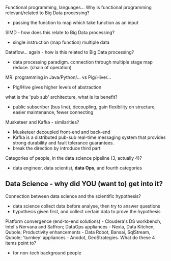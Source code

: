 Functional programming, languages... Why is functional programming relevant/related to Big Data processing?
- passing the function to map which take function as an input

SIMD - how does this relate to Big Data processing?
- single instruction (map function) multiple data

Dataflow... again - how is this related to Big Data processing?
- data processing paradigm. connection through multiple stage map reduce. (chain of operation)

MR: programming in Java/Python/... vs Pig/Hive/...
- Pig/Hive gives higher levels of abstraction

what is the 'pub sub' architecture, what is its benefit?
- public subscriber (bus line), decoupling, gain flexibility on structure, easier maintenance, fewer connecting

Musketeer and Kafka - similarities?
- Musketeer decoupled front-end and back-end
- Kafka is a distributed pub-sub real-time messaging system that provides strong durability and fault tolerance guarantees.
- break the direction by introduce third part

Categories of people, in the data science pipeline (3, actually 4)?
- data engineer, data scientist, **data Ops**, and fourth categories

Data Science - why did YOU (want to) get into it?
-  

Connection between data science and the scientific hypothesis?
- data science collect data before analyse, then try to answer questions
- hypothesis given first, and collect certain data to prove the hypothesis

Platform convergence (end-to-end solutions) - Cloudera's DS workbench, Intel's Nervana and Saffron; DataOps appliances - Nexla, Data Kitchen, Qubole; Productivity enhancements - Data Robot, Bansai, SqlStream, Qubole; 'turnkey' appliances - Anodot, GeoStrategies. What do these 4 items point to?
- for non-tech background people
